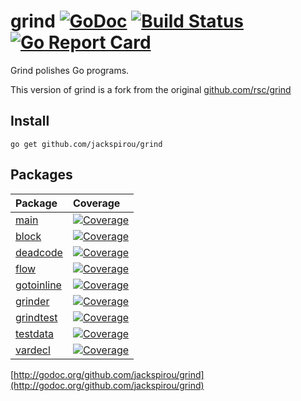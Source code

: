 # grind [![GoDoc](http://godoc.org/github.com/jackspirou/grind?status.png)](http://godoc.org/github.com/jackspirou/grind) [![Build Status](https://travis-ci.org/jackspirou/grind.svg?branch=master)](https://travis-ci.org/jackspirou/grind) [![Go Report Card](http://goreportcard.com/badge/jackspirou/grind)](http://goreportcard.com/report/jackspirou/grind)
Grind polishes Go programs.

This version of grind is a fork from the original [github.com/rsc/grind](https://github.com/rsc/grind)

## Install
`go get github.com/jackspirou/grind`

## Packages

Package                                                               | Coverage
:-------------------------------------------------------------------- | :-----------------------------------------------------------------------------------------------------------------------------------------
[main](http://godoc.org/github.com/jackspirou/grind)                  | [![Coverage](http://gocover.io/_badge/github.com/jackspirou/grind?1)](http://gocover.io/github.com/jackspirou/grind)
[block](http://godoc.org/github.com/jackspirou/grind/block)           | [![Coverage](http://gocover.io/_badge/github.com/jackspirou/grind/block?1)](http://gocover.io/github.com/jackspirou/grind/block)
[deadcode](http://godoc.org/github.com/jackspirou/grind/deadcode)     | [![Coverage](http://gocover.io/_badge/github.com/jackspirou/grind/deadcode?1)](http://gocover.io/github.com/jackspirou/grind/deadcode)
[flow](http://godoc.org/github.com/jackspirou/grind/flow)             | [![Coverage](http://gocover.io/_badge/github.com/jackspirou/grind/flow?1)](http://gocover.io/github.com/jackspirou/grind/flow)
[gotoinline](http://godoc.org/github.com/jackspirou/grind/gotoinline) | [![Coverage](http://gocover.io/_badge/github.com/jackspirou/grind/gotoinline?1)](http://gocover.io/github.com/jackspirou/grind/gotoinline)
[grinder](http://godoc.org/github.com/jackspirou/grind/grinder)       | [![Coverage](http://img.shields.io/badge/coverage-0%-red.svg?1)](http://gocover.io/github.com/jackspirou/grind/grinder)
[grindtest](http://godoc.org/github.com/jackspirou/grind/grindtest)   | [![Coverage](http://img.shields.io/badge/coverage-0%-red.svg?1)](http://gocover.io/github.com/jackspirou/grind/grindtest)
[testdata](http://godoc.org/github.com/jackspirou/grind/testdata)     | [![Coverage](http://img.shields.io/badge/coverage-0%-red.svg?1)](http://gocover.io/github.com/jackspirou/grind/testdata)
[vardecl](http://godoc.org/github.com/jackspirou/grind/vardecl)       | [![Coverage](http://gocover.io/_badge/github.com/jackspirou/grind/vardecl?1)](http://gocover.io/github.com/jackspirou/grind/vardecl)

[http://godoc.org/github.com/jackspirou/grind](http://godoc.org/github.com/jackspirou/grind)
